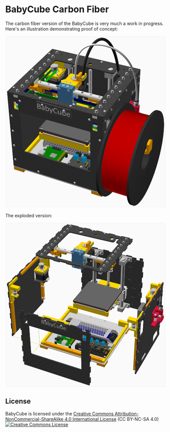 # BabyCube Carbon Fiber

The carbon fiber version of the BabyCube is very much a work in progress. Here's an illustration demonstrating proof of concept:

![BabyCubeCF](BC200CF_assembled.png)

The exploded version:

![BabyCubeCF exploded](BC200CF_unstaged_assembly.png)

## License

BabyCube is licensed under the [Creative Commons Attribution-NonCommercial-ShareAlike 4.0 International License](https://creativecommons.org/licenses/by-nc-sa/4.0/)
(CC BY-NC-SA 4.0)<br />
<a rel="license" href="http://creativecommons.org/licenses/by-nc-sa/4.0/">
<img alt="Creative Commons License" style="border-width:0" src="https://i.creativecommons.org/l/by-nc-sa/4.0/88x31.png" /></a>
